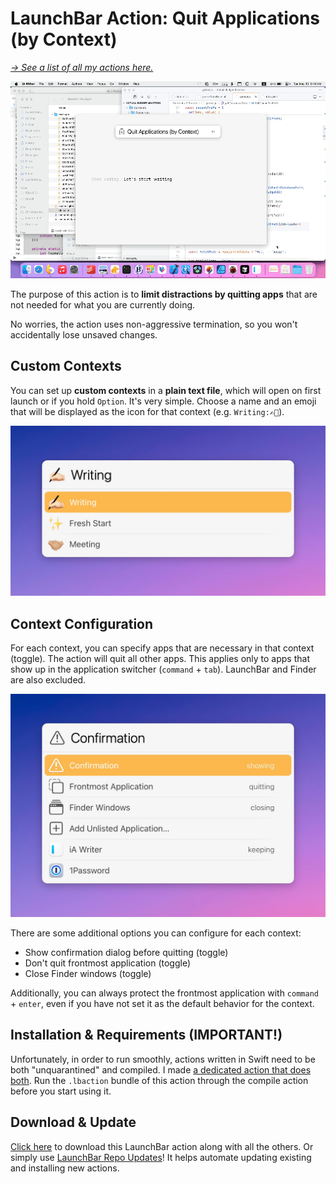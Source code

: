 # LaunchBar Action: Quit Applications (by Context)

*[→ See a list of all my actions here.](https://ptujec.github.io/launchbar)* 

<img src="01.gif" width="600"/> 

The purpose of this action is to **limit distractions by quitting apps** that are not needed for what you are currently doing.  

No worries, the action uses non-aggressive termination, so you won't accidentally lose unsaved changes. 

## Custom Contexts

You can set up **custom contexts** in a **plain text file**, which will open on first launch or if you hold `Option`. It's very simple. Choose a name and an emoji that will be displayed as the icon for that context (e.g. `Writing:✍🏻`). 

<img src="02.jpg" width="600"/>   

## Context Configuration

For each context, you can specify apps that are necessary in that context (toggle). The action will quit all other apps. This applies only to apps that show up in the application switcher (`command` + `tab`). LaunchBar and Finder are also excluded. 

<img src="03.jpg" width="600"/>   

There are some additional options you can configure for each context:  
- Show confirmation dialog before quitting (toggle)
- Don't quit frontmost application (toggle)
- Close Finder windows (toggle)

Additionally, you can always protect the frontmost application with `command` + `enter`, even if you have not set it as the default behavior for the context.

## Installation & Requirements (IMPORTANT!)

Unfortunately, in order to run smoothly, actions written in Swift need to be both "unquarantined" and compiled. I made [a dedicated action that does both](https://github.com/Ptujec/LaunchBar/tree/master/Compile-Swift-Action#readme). Run the `.lbaction` bundle of this action through the compile action before you start using it.

## Download & Update

[Click here](https://github.com/Ptujec/LaunchBar/archive/refs/heads/master.zip) to download this LaunchBar action along with all the others. Or simply use [LaunchBar Repo Updates](https://github.com/Ptujec/LaunchBar/tree/master/LB-Repo-Updates#launchbar-repo-updates-action)! It helps automate updating existing and installing new actions.